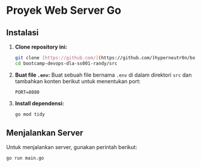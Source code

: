 # Proyek Web Server Go

## Instalasi

1.  **Clone repository ini:**
    ```bash
    git clone [https://github.com/](https://github.com/)hyperneutr0n/bootcamp-devops-dla-ss001-randy.git
    cd bootcamp-devops-dla-ss001-randy/src
    ```

2.  **Buat file `.env`:**
    Buat sebuah file bernama `.env` di dalam direktori `src` dan tambahkan konten berikut untuk menentukan port:
    ```
    PORT=8080
    ```

3.  **Install dependensi:**
    ```bash
    go mod tidy
    ```

## Menjalankan Server

Untuk menjalankan server, gunakan perintah berikut: 
```bash
go run main.go